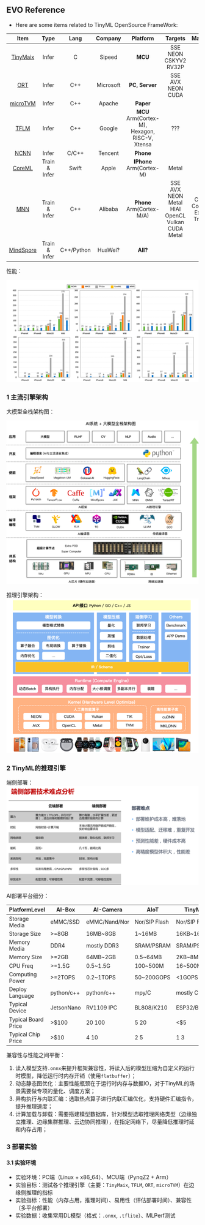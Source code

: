 

## EVO Reference

- Here are some items related to TinyML OpenSource FrameWork:

|  Item  |  Type  | Lang |  Company  | Platform |  Targets  |  Main Func  |  Main Opt  |
|:------:|:------:|:----:|:---------:|:----:|:---------:|:-----------:|:----------:|
| [TinyMaix](https://github.com/sipeed/TinyMaix) | Infer | C | Sipeed | **MCU** | SSE NEON CSKYV2 RV32P |  | Inline Asm, |
| [ORT](https://github.com/microsoft/onnxruntime.git) | Infer | C++ | Microsoft | **PC, Server** | SSE AVX NEON CUDA |  | Inline Asm, |
| [microTVM](https://xinetzone.github.io/tvm/docs/arch/microtvm_design.html) | Infer | C++ | Apache | **Paper** |
| [TFLM](https://github.com/tensorflow/tflite-micro) | Infer | C++ | Google | **MCU** Arm(Cortex-M), Hexagon, RISC-V, Xtensa | ??? | ??? | ??? |
| [NCNN](https://github.com/Tencent/ncnn) | Infer | C/C++ | Tencent | **Phone** | 
| [CoreML](https://github.com/apple/coremltools) | Train & Infer | Swift | Apple | **IPhone** Arm(Cortex-M) | Metal | ??? | ??? |
| [MNN](https://github.com/alibaba/MNN) | Train & Infer | C++ | Alibaba | **Phone** Arm(Cortex-M/A) | SSE AVX NEON Metal HIAI OpenCL Vulkan CUDA Metal | Convert, Compress, Express, Train, CV | Inline Asm, Winograd Conv, FP16 | 
| [MindSpore](https://github.com/mindspore-ai/mindspore) | Train & Infer | C++/Python | HuaWei? | **All?** |

性能：

![Perf](asserts/evo-ref3.png)


### 1 主流引擎架构


大模型全栈架构图：

![ALL](asserts/evo-ref1.png)

推理引擎架构：
![engine](asserts/evo-ref4.png)



### 2 TinyML的推理引擎

端侧部署：
![edge](asserts/evo-ref2.png)


AI部署平台细分：

|PlatformLevel|AI-Box  |AI-Camera    |AIoT         |TinyML       |
|---          |---     |---          |---          |---          |
|Storage Media|eMMC/SSD|eMMC/Nand/Nor|Nor/SIP Flash|Nor/SIP Flash|
|Storage Size |>=8GB   |16MB~8GB     |1~16MB       |16KB~16MB    |
|Memory Media |DDR4    |mostly DDR3  |SRAM/PSRAM   |SRAM/PSRAM   |
|Memory Size  |>=2GB   |64MB~2GB     |0.5~64MB     |2KB~8MB      |
|CPU Freq     |>=1.5G  |0.5~1.5G     |100~500M     |16~500M      |
|Computing Power|>=2TOPS|0.2~1TOPS   |50~200GOPS   |<1GOPS       |
|Deploy Language|python/c++|python/c++|mpy/C       |mostly C     |
|Typical Device|JetsonNano|RV1109 IPC|BL808/K210   |ESP32/BL618  |
|Typical Board Price|>$100|$20~$100  |$5~$20       |<$5          |
|Typical Chip Price|>$10|$4~$10      |$2~$5        |$1~$3        |


兼容性与性能之间平衡：
1. 读入模型支持`.onnx`来提升框架兼容性，将读入后的模型压缩为自定义的运行时模型，降低运行时内存开销（使用`flatbuffer`）；
2. 动态静态图优化：主要性能瓶颈在于运行时内存与数据IO，对于TinyML的场景需要做专项的量化、调度方案；
3. 异构执行与内联汇编：选取热点算子进行内联汇编优化，支持硬件汇编指令，提升推理速度；
4. 计算加载与卸载：需要搭建模型数据库，针对模型选取推理网络类型（边缘独立推理、边缘集群推理、云边协同推理），在指定网络下，尽量降低推理时延和内存占用；


### 3 部署实验

#### 3.1 实验环境

- 实验环境：PC端（Linux + x86_64）、MCU端（PynqZ2 + Arm）
- 实验目标：测试各个推理引擎（主要：`TinyMaix`, `TFLM`, `ORT`, `microTVM`）在边缘侧推理的指标
- 实验指标：性能（内存占用，推理时间）、易用性（评估部署时间）、兼容性（多平台部署）
- 实验数据：收集常用DL模型（格式：`.onnx`, `.tflite`）、MLPerf测试
